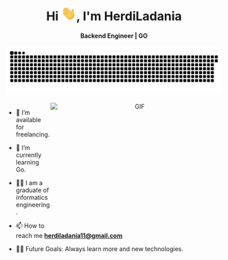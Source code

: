 <div align="center">
<h1 align="center">Hi <img width="35" src="https://github.com/herdiladania/herdiladania/blob/e461d3bbe73a5278c298b9036a9369f1bcb10307/resource/img/waving.gif">, I'm HerdiLadania</h1>
<h4 align="center">Backend Engineer | GO</h4>
</div>

<div align="center">
  <img  src="https://github.com/herdiladania/herdiladania/blob/e461d3bbe73a5278c298b9036a9369f1bcb10307/resource/img/github-user-contribution.svg"
       alt="snake" /></a>
</div>
<br/>
<a target="_blank" align="center">
  <img align="right" top="500" height="300" width="400" alt="GIF" src="https://media.giphy.com/media/SWoSkN6DxTszqIKEqv/giphy.gif">
</a>

- 🤝 I’m available for freelancing.

- 🌱 I’m currently learning Go.

- :student: I am a graduate of informatics engineering.

- 📫 How to reach me **herdiladania11@gmail.com**

- 💪🏼 Future Goals: Always learn more and new technologies.
<!-- <br/>
<br/>
<h3 align="Left">Programming Language :</h3>
<p align="Left"> 
  <a href="https://go.dev/" target="_blank" rel="noreferrer"> 
    <img src="https://raw.githubusercontent.com/jmnote/z-icons/master/svg/go.svg"
      alt="go" width="40" height="40" /> </a> 
  <a href="https://www.php.net/" target="_blank" rel="noreferrer">
    <img src="https://raw.githubusercontent.com/jmnote/z-icons/master/svg/php.svg"
      alt="php" width="40" height="40" /> </a> 
  <a href="https://cplusplus.com/" target="_blank" rel="noreferrer"> 
    <img src="https://raw.githubusercontent.com/jmnote/z-icons/master/svg/cpp.svg"
      alt="c++" width="40" height="40" /> </a> <a href="https://www.w3schools.com/cpp/" target="_blank" rel="noreferrer">
  <a href="https://www.javascript.com/" target="_blank" rel="noreferrer"> 
    <img src="https://raw.githubusercontent.com/jmnote/z-icons/master/svg/javascript.svg"
      alt="js" width="40" height="40" /> </a> <a href="https://www.w3schools.com/cpp/" target="_blank" rel="noreferrer">
  <a href="https://www.javascript.com/" target="_blank" rel="noreferrer"> 
    <img src="https://raw.githubusercontent.com/jmnote/z-icons/master/svg/javascript.svg"
      alt="js" width="40" height="40" /> </a> <a href="https://www.w3schools.com/cpp/" target="_blank" rel="noreferrer">
    </a> </p>

<br> -->

